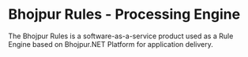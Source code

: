 # Bhojpur Rules - Processing Engine
The Bhojpur Rules is a software-as-a-service product used as a Rule Engine based on Bhojpur.NET Platform for application delivery.
